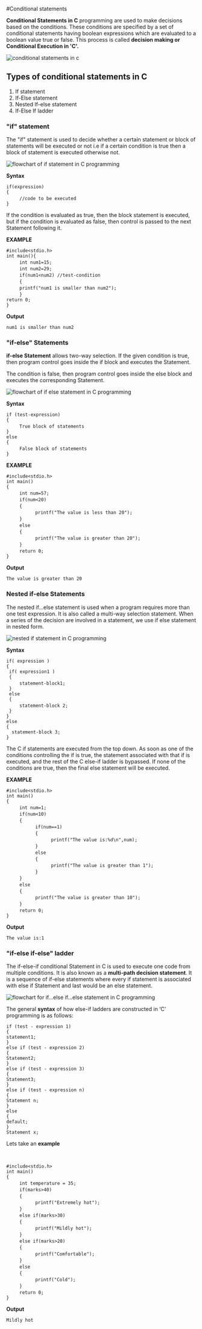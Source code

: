 #Conditional statements

**Conditional Statements in C**  programming are used to make decisions based on the conditions. These conditions are specified by a set of conditional statements having boolean expressions which are evaluated to a boolean value true or false. This process is called  **decision making or Conditional Execution in 'C'.**

![conditional statements in c](https://media.geeksforgeeks.org/wp-content/uploads/20230424101456/Conditional-Statements-in-c.webp)

## Types of conditional statements in C

1.  If statement
2.  If-Else statement
3.  Nested If-else statement
4.  If-Else If ladder


### "if" statement

The "if" statement is used to decide whether a certain statement or block of statements will be executed or not i.e if a certain condition is true then a block of statement is executed otherwise not.


![flowchart of if statement in C programming](https://www.programtopia.net/wp-content/uploads/2021/01/if_0.png)

**Syntax**

```if(expression) ```<br>
```{ ```<br>
``` ```&nbsp;&nbsp;&nbsp;&nbsp;&nbsp;&nbsp;&nbsp;``` //code to be executed ```<br>
```}```

If the condition is evaluated as true, then the block statement is executed, but if the condition is evaluated as false, then control is passed to the next Statement following it.

**EXAMPLE**

```#include<stdio.h> ```<br>
```int main(){ ```<br>
``` ```&nbsp;&nbsp;&nbsp;&nbsp;&nbsp;&nbsp;&nbsp;``` int num1=15; ```<br>
``` ```&nbsp;&nbsp;&nbsp;&nbsp;&nbsp;&nbsp;&nbsp;``` int num2=29; ```<br>
``` ```&nbsp;&nbsp;&nbsp;&nbsp;&nbsp;&nbsp;&nbsp;``` if(num1<num2) //test-condition ```<br>
``` ```&nbsp;&nbsp;&nbsp;&nbsp;&nbsp;&nbsp;&nbsp;``` { ```<br>
``` ```&nbsp;&nbsp;&nbsp;&nbsp;&nbsp;&nbsp;&nbsp;``` printf("num1 is smaller than num2"); ```<br>
``` ```&nbsp;&nbsp;&nbsp;&nbsp;&nbsp;&nbsp;&nbsp;``` } ```<br>
```return 0; ```<br>
```}```


**Output**

```num1 is smaller than num2```

### "if-else" Statements 

**if-else Statement** allows two-way selection. If the given condition is true, then program control goes inside the if block and executes the Statement.

The condition is false, then program control goes inside the else block and executes the corresponding Statement.


![flowchart of if else statement in C programming](https://www.programtopia.net/wp-content/uploads/2021/01/ifelse_0.png)

**Syntax**

```if (test-expression) ```<br>
```{ ```<br>
``` ```&nbsp;&nbsp;&nbsp;&nbsp;&nbsp;&nbsp;&nbsp;``` True block of statements ```<br>
```} ```<br>
```else ```<br>
```{ ```<br>
``` ```&nbsp;&nbsp;&nbsp;&nbsp;&nbsp;&nbsp;&nbsp;``` False block of statements ```<br>
```} ```<br>


**EXAMPLE**

```#include<stdio.h> ```<br>
```int main() ```<br>
```{ ```<br>
``` ```&nbsp;&nbsp;&nbsp;&nbsp;&nbsp;&nbsp;&nbsp;``` int num=57; ```<br>
``` ```&nbsp;&nbsp;&nbsp;&nbsp;&nbsp;&nbsp;&nbsp;``` if(num<20) ```<br>
``` ```&nbsp;&nbsp;&nbsp;&nbsp;&nbsp;&nbsp;&nbsp;``` { ```<br>
``` ```&nbsp;&nbsp;&nbsp;&nbsp;&nbsp;&nbsp;&nbsp;```  ```&nbsp;&nbsp;&nbsp;&nbsp;&nbsp;&nbsp;&nbsp;``` printf("The value is less than 20"); ```<br>
``` ```&nbsp;&nbsp;&nbsp;&nbsp;&nbsp;&nbsp;&nbsp;``` } ```<br>
``` ```&nbsp;&nbsp;&nbsp;&nbsp;&nbsp;&nbsp;&nbsp;``` else ```<br>
``` ```&nbsp;&nbsp;&nbsp;&nbsp;&nbsp;&nbsp;&nbsp;``` { ```<br>
``` ```&nbsp;&nbsp;&nbsp;&nbsp;&nbsp;&nbsp;&nbsp;```  ```&nbsp;&nbsp;&nbsp;&nbsp;&nbsp;&nbsp;&nbsp;``` printf("The value is greater than 20"); ```<br>
``` ```&nbsp;&nbsp;&nbsp;&nbsp;&nbsp;&nbsp;&nbsp;``` } ```<br>
``` ```&nbsp;&nbsp;&nbsp;&nbsp;&nbsp;&nbsp;&nbsp;``` return 0; ```<br>
```} ```<br>


**Output**

`The value is greater than 20`


### Nested if-else  Statements 

The nested if…else statement is used when a program requires more than one test expression. It is also called a multi-way selection statement. When a series of the decision are involved in a statement, we use if else statement in nested form.

  
![nested if statement in C programming](https://www.programtopia.net/wp-content/uploads/2021/01/nested-if_0.png)



**Syntax**

```if( expression ) ```<br>
```{  ```<br>
```  if( expression1 ) ```<br>
```  { ```<br>
``` ```&nbsp;&nbsp;&nbsp;&nbsp;&nbsp;&nbsp;&nbsp;``` statement-block1; ```<br>
```  } ```<br>
```  else  ```<br>
```  { ```<br>
``` ```&nbsp;&nbsp;&nbsp;&nbsp;&nbsp;&nbsp;&nbsp;``` statement-block 2; ```<br>
```  } ```<br>
```} ```<br>
```else ```<br>
```{ ```<br>
```   statement-block 3; ```<br>
```} ```<br>


The C if statements are executed from the top down. As soon as one of the conditions controlling the if is true, the statement associated with that if is executed, and the rest of the C else-if ladder is bypassed. If none of the conditions are true, then the final else statement will be executed.



**EXAMPLE**

```#include<stdio.h> ```<br>
```int main() ```<br>
```{ ```<br>
``` ```&nbsp;&nbsp;&nbsp;&nbsp;&nbsp;&nbsp;&nbsp;``` int num=1; ```<br>
``` ```&nbsp;&nbsp;&nbsp;&nbsp;&nbsp;&nbsp;&nbsp;``` if(num<10) ```<br>
``` ```&nbsp;&nbsp;&nbsp;&nbsp;&nbsp;&nbsp;&nbsp;``` { ```<br>
``` ```&nbsp;&nbsp;&nbsp;&nbsp;&nbsp;&nbsp;&nbsp;```  ```&nbsp;&nbsp;&nbsp;&nbsp;&nbsp;&nbsp;&nbsp;``` if(num==1) ```<br>
``` ```&nbsp;&nbsp;&nbsp;&nbsp;&nbsp;&nbsp;&nbsp;```  ```&nbsp;&nbsp;&nbsp;&nbsp;&nbsp;&nbsp;&nbsp;``` { ```<br>
``` ```&nbsp;&nbsp;&nbsp;&nbsp;&nbsp;&nbsp;&nbsp;```  ```&nbsp;&nbsp;&nbsp;&nbsp;&nbsp;&nbsp;&nbsp;```  ```&nbsp;&nbsp;&nbsp;&nbsp;&nbsp;&nbsp;&nbsp;``` printf("The value is:%d\n",num); ```<br>
``` ```&nbsp;&nbsp;&nbsp;&nbsp;&nbsp;&nbsp;&nbsp;```  ```&nbsp;&nbsp;&nbsp;&nbsp;&nbsp;&nbsp;&nbsp;``` } ```<br>
``` ```&nbsp;&nbsp;&nbsp;&nbsp;&nbsp;&nbsp;&nbsp;```  ```&nbsp;&nbsp;&nbsp;&nbsp;&nbsp;&nbsp;&nbsp;``` else ```<br>
``` ```&nbsp;&nbsp;&nbsp;&nbsp;&nbsp;&nbsp;&nbsp;```  ```&nbsp;&nbsp;&nbsp;&nbsp;&nbsp;&nbsp;&nbsp;``` { ```<br>
``` ```&nbsp;&nbsp;&nbsp;&nbsp;&nbsp;&nbsp;&nbsp;```  ```&nbsp;&nbsp;&nbsp;&nbsp;&nbsp;&nbsp;&nbsp;```  ```&nbsp;&nbsp;&nbsp;&nbsp;&nbsp;&nbsp;&nbsp;``` printf("The value is greater than 1"); ```<br>
``` ```&nbsp;&nbsp;&nbsp;&nbsp;&nbsp;&nbsp;&nbsp;```  ```&nbsp;&nbsp;&nbsp;&nbsp;&nbsp;&nbsp;&nbsp;``` } ```<br>
``` ```&nbsp;&nbsp;&nbsp;&nbsp;&nbsp;&nbsp;&nbsp;``` } ```<br>
``` ```&nbsp;&nbsp;&nbsp;&nbsp;&nbsp;&nbsp;&nbsp;``` else ```<br>
``` ```&nbsp;&nbsp;&nbsp;&nbsp;&nbsp;&nbsp;&nbsp;``` { ```<br>
``` ```&nbsp;&nbsp;&nbsp;&nbsp;&nbsp;&nbsp;&nbsp;```  ```&nbsp;&nbsp;&nbsp;&nbsp;&nbsp;&nbsp;&nbsp;``` printf("The value is greater than 10"); ```<br>
``` ```&nbsp;&nbsp;&nbsp;&nbsp;&nbsp;&nbsp;&nbsp;``` } ```<br>
``` ```&nbsp;&nbsp;&nbsp;&nbsp;&nbsp;&nbsp;&nbsp;``` return 0; ```<br>
```} ```<br>


**Output**

`The value is:1`



### "if-else if-else" ladder

The if-else-if conditional Statement in C is used to execute one code from multiple conditions. It is also known as a  **multi-path decision statement**. It is a sequence of if-else statements where every if statement is associated with else if Statement and last would be an else statement.



![flowchart for if...else if...else statement in C programming](https://www.programtopia.net/wp-content/uploads/2021/01/if..elseif_0.png)

The general  **syntax**  of how else-if ladders are constructed in ‘C’ programming is as follows:

`if (test - expression 1)`  
`{`  
`statement1;`  
`}`  
`else if (test - expression 2)`  
`{`  
`Statement2;`  
`}`  
`else if (test - expression 3)`  
`{`  
`Statement3;`  
`}`  
`else if (test - expression n)`  
`{`  
`Statement n;`  
`}`  
`else`  
`{`  
`default;`  
`}`  
`Statement x;`

Lets take an  **example**

<br>

```#include<stdio.h> ```<br>
```int main() ```<br>
```{ ```<br>
``` ```&nbsp;&nbsp;&nbsp;&nbsp;&nbsp;&nbsp;&nbsp;``` int temperature = 35; ```<br>
``` ```&nbsp;&nbsp;&nbsp;&nbsp;&nbsp;&nbsp;&nbsp;``` if(marks>40) ```<br>
``` ```&nbsp;&nbsp;&nbsp;&nbsp;&nbsp;&nbsp;&nbsp;``` { ```<br>
``` ```&nbsp;&nbsp;&nbsp;&nbsp;&nbsp;&nbsp;&nbsp;```  ```&nbsp;&nbsp;&nbsp;&nbsp;&nbsp;&nbsp;&nbsp;``` printf("Extremely hot"); ```<br>
``` ```&nbsp;&nbsp;&nbsp;&nbsp;&nbsp;&nbsp;&nbsp;``` } ```<br>
``` ```&nbsp;&nbsp;&nbsp;&nbsp;&nbsp;&nbsp;&nbsp;``` else if(marks>30) ```<br>
``` ```&nbsp;&nbsp;&nbsp;&nbsp;&nbsp;&nbsp;&nbsp;``` { ```<br>
``` ```&nbsp;&nbsp;&nbsp;&nbsp;&nbsp;&nbsp;&nbsp;```  ```&nbsp;&nbsp;&nbsp;&nbsp;&nbsp;&nbsp;&nbsp;``` printf("Mildly hot"); ```<br>
``` ```&nbsp;&nbsp;&nbsp;&nbsp;&nbsp;&nbsp;&nbsp;``` } ```<br>
``` ```&nbsp;&nbsp;&nbsp;&nbsp;&nbsp;&nbsp;&nbsp;``` else if(marks>20) ```<br>
``` ```&nbsp;&nbsp;&nbsp;&nbsp;&nbsp;&nbsp;&nbsp;``` { ```<br>
``` ```&nbsp;&nbsp;&nbsp;&nbsp;&nbsp;&nbsp;&nbsp;```  ```&nbsp;&nbsp;&nbsp;&nbsp;&nbsp;&nbsp;&nbsp;``` printf("Comfortable"); ```<br>
``` ```&nbsp;&nbsp;&nbsp;&nbsp;&nbsp;&nbsp;&nbsp;``` } ```<br>
``` ```&nbsp;&nbsp;&nbsp;&nbsp;&nbsp;&nbsp;&nbsp;``` else ```<br>
``` ```&nbsp;&nbsp;&nbsp;&nbsp;&nbsp;&nbsp;&nbsp;``` { ```<br>
``` ```&nbsp;&nbsp;&nbsp;&nbsp;&nbsp;&nbsp;&nbsp;```  ```&nbsp;&nbsp;&nbsp;&nbsp;&nbsp;&nbsp;&nbsp;``` printf("Cold"); ```<br>
``` ```&nbsp;&nbsp;&nbsp;&nbsp;&nbsp;&nbsp;&nbsp;``` } ```<br>
``` ```&nbsp;&nbsp;&nbsp;&nbsp;&nbsp;&nbsp;&nbsp;``` return 0; ```<br>
```} ```<br>


**Output**

`Mildly hot`
